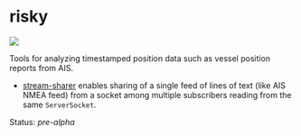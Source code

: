 risky
=====

<a href="https://travis-ci.org/amsa-code/risky"><img src="https://travis-ci.org/amsa-code/risky.svg"/></a>

Tools for analyzing timestamped position data such as vessel position reports from AIS.

* [stream-sharer](stream-sharer) enables sharing of a single feed of lines of text (like AIS NMEA feed) from a socket among multiple subscribers reading from the same ```ServerSocket```.

Status: *pre-alpha*
